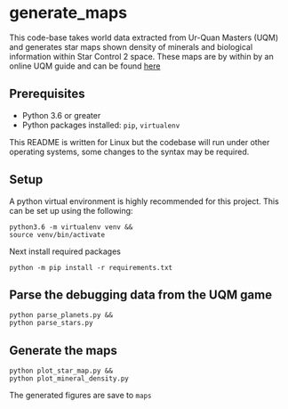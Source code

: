 # generate_maps
This code-base takes world data extracted from Ur-Quan Masters (UQM) 
and generates star maps shown density of minerals and biological information
within Star Control 2 space. These maps are by within by an online UQM guide and 
can be found [here](https://wiki.uqm.stack.nl/Walkthrough#Other_Useful_Information)

## Prerequisites
 * Python 3.6 or greater
 * Python packages installed: `pip`, `virtualenv` 

This README is written for Linux but the codebase will run under other 
operating systems, some changes to the syntax may be required.

## Setup
A python virtual environment is highly recommended for this project.
This can be set up using the following:
```
python3.6 -m virtualenv venv &&
source venv/bin/activate
```

Next install required packages
```
python -m pip install -r requirements.txt
```

## Parse the debugging data from the UQM game
```
python parse_planets.py &&
python parse_stars.py
```

## Generate the maps

```
python plot_star_map.py &&
python plot_mineral_density.py
```

The generated figures are save to `maps`

